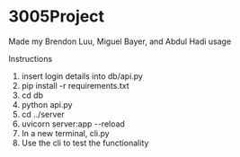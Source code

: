 # 3005Project
Made my Brendon Luu, Miguel Bayer, and Abdul Hadi
usage

Instructions
1. insert login details into db/api.py
2. pip install -r requirements.txt
3. cd db
4. python api.py
5. cd ../server
6. uvicorn server:app --reload
7. In a new terminal, cli.py
8. Use the cli to test the functionality
